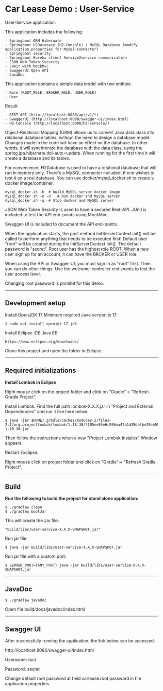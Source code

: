 # Car Lease Demo : User-Service

User-Service application.

This application includes the following:

	- Springboot ORM Hibernate
	- Springboot H2Database (H2-Console) / MySQL Database (modify application.properties for Mysql-connector)
	- Springboot security
	- Springboot Eureka client Service2service communication    
	- JSON Web Token Security
	- JUnit with MockMvc
	- SwaggerUI Open API
	- JavaDoc
 
 This application contains a simple data model with two entities:
 
	- Role [ROOT_ROLE, BROKER_ROLE, USER_ROLE]
	- User
 
 Result:
 
	- REST-API (http://localhost:8080/api/v1/*)
	- SwaggerUI (http://localhost:8080/swagger-ui/index.html)
	- H2-Console (http://localhost:8080/h2-console/)

Object-Relational Mapping (ORM) allows us to convert Java data class into relational database tables,
without the need to design a database model. Changes made in the code will have an effect on the
database. In other words, it will synchronize the database with the data class, 
using the spring.jpa.hibernate.ddl-auto=update. When running for the first time it will create a database and its tables.

For convenience, H2Database is used to have a relational database that will run in memory only.
There's a MySQL connector included, if one wishes to test it on a real database. You can use docker/mysql_docker.sh to create a docker image/container.

	mysql_docker.sh -b	# build MySQL-server docker image
	mysql_docker.sh -n -d	# Run docker and MySQL server
	mysql_docker.sh -q	# Stop docker and MySQL server

JSON Web Token Security is used to have a secured Rest-API.
JUnit is included to test the API end-points using MockMvc.

Swagger-UI is included to document the API end-points.

When the application starts, the post method InitServerContext.init() will be called 
to perform anything that needs to be executed first! Default user "root" will be created
during the InitServerContext.init(). The default password is "secret".
Root user has the highest role ROOT.
When a new user sign up for an account, it can have the BROKER or USER  role.

When using the API or Swagger-UI, you must sign in as "root" first.
Then you can do other things. Use the welcome-controller end-points to test the user access level.

Changing root password is prohibit for this demo.

_______________________________________________________________________________
## Development setup

Install OpenJDK 17
Minimum required Java version is 17:

    $ sudo apt install openjdk-17-jdk

Install Eclipse IDE Java EE:
    
    https://www.eclipse.org/downloads/

Clone this project and open the folder in Eclipse.

_______________________________________________________________________________
## Required initializations

**Install Lombok in Eclipse**

Right mouse click on the project folder and click on "Gradle"-> "Refresh Gradle Project".

Install Lombok:
	Find the full path lombok-X.X.X.jar in "Project and External Dependencies" and run it like here below:
	
	$ java -jar $HOME/.gradle/caches/modules-2/files-2.1/org.projectlombok/lombok/1.18.30/f195ee86e6c896ea47a1d39defbe20eb59cd149d/lombok-1.18.30.jar

Then follow the instructions when a new "Project Lombok Installer" Window appears.
	
Restart Exclipse.

Right mouse click on project folder and click on "Gradle"-> "Refresh Gradle Project".

_______________________________________________________________________________
## Build

**Run the following to build the project for stand alone application:**

    $ ./gradlew clean
    $ ./gradlew bootJar

This will create the Jar file:
    
    "build/libs/user-service-X.X.X-SNAPSHOT.jar"

Run jar file:

    $ java -jar build/libs/user-service-X.X.X-SNAPSHOT.jar
    
Run jar file with a custom port:

    $ SERVER_PORT={ANY_PORT} java -jar build/libs/user-service-X.X.X-SNAPSHOT.jar
    
_______________________________________________________________________________
## JavaDoc

	$ ./gradlew javadoc

Open file build/docs/javadoc/index.html
_______________________________________________________________________________
## Swagger UI

After successfully running the application, the link below can be accessed.

http://localhost:8080/swagger-ui/index.html

Username: root

Password: secret

Change default root password at field carlease.root.password in file application.properties.

